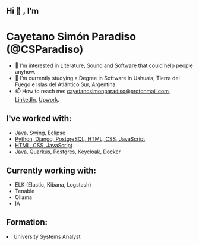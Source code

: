 <h2>Hi 👋 , I’m </h2>
<h1>Cayetano Simón Paradiso (@CSParadiso)</h1>
<ul>
  <li>👀 I’m interested in Literature, Sound and Software that could help people anyhow.</li>
  <li>🌱 I’m currently studying a Degree in Software in Ushuaia, Tierra del Fuego e Islas del Atlántico Sur, Argentina.</li>
  <li>📫 How to reach me: <a href="mailto:cayetanosimonparadiso@protonmail.com" target="_blank">cayetanosimonparadiso@protonmail.com</a>, 
    <a href="https://www.linkedin.com/in/cayetano-sim%C3%B3n-paradiso-99588018a/" target="_blank">LinkedIn</a>, 
    <a href="https://www.upwork.com/freelancers/~0155e243a43d3aa3e8">Upwork</a>.</li>
</ul> 

<h2>I've worked with:</h2>
<ul>
  <li><a href="https://github.com/CSParadiso/gestorEstablecimientoEducativo.git">Java, Swing, Eclipse</a></li>
  <li><a href="https://github.com/CSParadiso/peliCurApp.git">Python, Django, PostgreSQL, HTML, CSS, JavaScript</a></li>
  <li><a href="https://github.com/CSParadiso/simuladorProcesos.git">HTML, CSS, JavaScript</a></li>
  <li><a href="https://github.com/CSParadiso/simuladorProcesos.git">Java, Quarkus, Postgres, Keycloak, Docker</a></li>
</ul>

<h2>Currently working with:</h2>
<ul>
  <li>ELK (Elastic, Kibana, Logstash)</li>
  <li>Tenable</li>
  <li>Ollama</li>
  <li>IA</li>
</ul>
</h2>

<h2>Formation:</h2>
  <li>University Systems Analyst</li>

<!---
CSParadiso/CSParadiso is a ✨ special ✨ repository because its `README.md` (this file) appears on your GitHub profile.
You can click the Preview link to take a look at your changes.
--->
